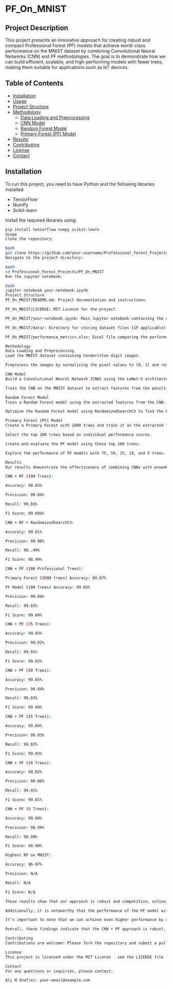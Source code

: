# PF_On_MNIST

## Project Description
This project presents an innovative approach for creating robust and compact Professional Forest (PF) models that achieve world-class performance on the MNIST dataset by combining Convolutional Neural Networks (CNN) and PF methodologies. The goal is to demonstrate how we can build efficient, scalable, and high-performing models with fewer trees, making them suitable for applications such as IoT devices.

## Table of Contents
- [Installation](#installation)
- [Usage](#usage)
- [Project Structure](#project-structure)
- [Methodology](#methodology)
  - [Data Loading and Preprocessing](#data-loading-and-preprocessing)
  - [CNN Model](#cnn-model)
  - [Random Forest Model](#random-forest-model)
  - [Primary Forest (PF) Model](#primary-forest-pf-model)
- [Results](#results)
- [Contributing](#contributing)
- [License](#license)
- [Contact](#contact)

## Installation
To run this project, you need to have Python and the following libraries installed:
- TensorFlow
- NumPy
- Scikit-learn

Install the required libraries using:
```bash
pip install tensorflow numpy scikit-learn
Usage
Clone the repository:

bash
git clone https://github.com/your-username/Professional_Forest_Projects.git
Navigate to the project directory:

bash
cd Professional_Forest_Projects/PF_On_MNIST
Run the Jupyter notebook:

bash
jupyter notebook your-notebook.ipynb
Project Structure
PF_On_MNIST/README.md: Project documentation and instructions.

PF_On_MNIST/LICENSE: MIT License for the project.

PF_On_MNIST/your-notebook.ipynb: Main Jupyter notebook containing the code and analysis.

PF_On_MNIST/data/: Directory for storing dataset files (if applicable).

PF_On_MNIST/performance_metrics.xlsx: Excel file comparing the performance metrics of different models.

Methodology
Data Loading and Preprocessing
Load the MNIST dataset containing handwritten digit images.

Preprocess the images by normalizing the pixel values to [0, 1] and reshaping them to include a channel dimension.

CNN Model
Build a Convolutional Neural Network (CNN) using the LeNet-5 architecture.

Train the CNN on the MNIST dataset to extract features from the penultimate layer.

Random Forest Model
Train a Random Forest model using the extracted features from the CNN.

Optimize the Random Forest model using RandomizedSearchCV to find the best hyperparameters.

Primary Forest (PF) Model
Create a Primary Forest with 2000 trees and train it on the extracted features.

Select the top 100 trees based on individual performance scores.

Create and evaluate the PF model using these top 100 trees.

Explore the performance of PF models with 75, 50, 25, 10, and 5 trees.

Results
Our results demonstrate the effectiveness of combining CNNs with ensemble methods:

CNN + RF (100 Trees):

Accuracy: 99.05%

Precision: 99.04%

Recall: 99.03%

F1 Score: 99.094%

CNN + RF + RandomizedSearchCV:

Accuracy: 99.01%

Precision: 99.00%

Recall: 98..99%

F1 Score: 98.99%

CNN + PF (100 Professional Trees):

Primary Forest (2000 trees) Accuracy: 99.07%

PF Model (100 Trees) Accuracy: 99.05%

Precision: 99.04%

Recall: 99.03%

F1 Score: 99.04%

CNN + PF (75 Trees):

Accuracy: 99.03%

Precision: 99.02%

Recall: 99.01%

F1 Score: 99.02%

CNN + PF (50 Trees):

Accuracy: 99.05%

Precision: 99.04%

Recall: 99.03%

F1 Score: 99.04%

CNN + PF (25 Trees):

Accuracy: 99.04%

Precision: 99.03%

Recall: 99.02%

F1 Score: 99.03%

CNN + PF (10 Trees):

Accuracy: 99.02%

Precision: 99.00%

Recall: 99.01%

F1 Score: 99.01%

CNN + PF (5 Trees):

Accuracy: 99.00%

Precision: 98.99%

Recall: 98.99%

F1 Score: 98.99%

Highest RF on MNIST:

Accuracy: 96-97%

Precision: N/A

Recall: N/A

F1 Score: N/A

These results show that our approach is robust and competitive, achieving near world-class performance with fewer trees, making it efficient, scalable, and robust.

Additionally, it is noteworthy that the performance of the PF model with only 5 trees is better than that of the Random Forest model with 100 trees. This is very important as it showcases the powerful capability of the PF methodology to create a very tiny and scalable model, making it ideal for traditional usages such as IoT applications.

It’s important to note that we can achieve even higher performance by utilizing more advanced CNN models. Considering that the Test Accuracy of the LeNet-5 CNN model is 99.03%, we used this accuracy as a basis to feed into our RF and PF models. By employing better CNN architectures, there is potential to further enhance the overall performance of the combined models.

Overall, these findings indicate that the CNN + PF approach is robust, scalable, and competitive, achieving near world-class performance with a significantly reduced number of trees. This makes it an excellent choice for real-world applications where computational efficiency and resource utilization are critical.

Contributing
Contributions are welcome! Please fork the repository and submit a pull request.

License
This project is licensed under the MIT License - see the LICENSE file for details.

Contact
For any questions or inquiries, please contact:

Ali M Shafiei: your-email@example.com


